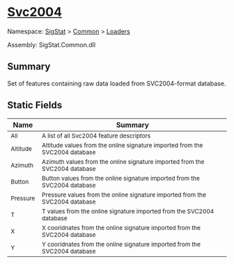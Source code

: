 # [Svc2004](./Svc2004.md)

Namespace: [SigStat]() > [Common](./../README.md) > [Loaders](./README.md)

Assembly: SigStat.Common.dll

## Summary
Set of features containing raw data loaded from SVC2004-format database.

## Static Fields

| Name | Summary | 
| --- | --- | 
| <sub>All</sub><div style="pointer-events:none; cursor:default; width=200;"></div>| <sub>A list of all Svc2004 feature descriptors</sub>| <br>
| <sub>Altitude</sub><div style="pointer-events:none; cursor:default; width=200;"></div>| <sub>Altitude values from the online signature imported from the SVC2004 database</sub>| <br>
| <sub>Azimuth</sub><div style="pointer-events:none; cursor:default; width=200;"></div>| <sub>Azimuth values from the online signature imported from the SVC2004 database</sub>| <br>
| <sub>Button</sub><div style="pointer-events:none; cursor:default; width=200;"></div>| <sub>Button values from the online signature imported from the SVC2004 database</sub>| <br>
| <sub>Pressure</sub><div style="pointer-events:none; cursor:default; width=200;"></div>| <sub>Pressure values from the online signature imported from the SVC2004 database</sub>| <br>
| <sub>T</sub><div style="pointer-events:none; cursor:default; width=200;"></div>| <sub>T values from the online signature imported from the SVC2004 database</sub>| <br>
| <sub>X</sub><div style="pointer-events:none; cursor:default; width=200;"></div>| <sub>X cooridnates from the online signature imported from the SVC2004 database</sub>| <br>
| <sub>Y</sub><div style="pointer-events:none; cursor:default; width=200;"></div>| <sub>Y cooridnates from the online signature imported from the SVC2004 database</sub>| <br>


